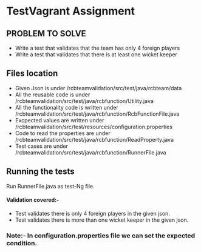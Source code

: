 
# TestVagrant Assignment

## PROBLEM TO SOLVE
- Write a test that validates that the team has only 4 foreign players
- Write a test that validates that there is at least one wicket keeper

## Files location

- Given Json is under /rcbteamvalidation/src/test/java/rcbteam/data
- All the reusable code is under /rcbteamvalidation/src/test/java/rcbfunction/Utility.java
- All the functionality code is written under /rcbteamvalidation/src/test/java/rcbfunction/RcbFunctionFile.java
- Excpected values are written under /rcbteamvalidation/src/test/resources/configuration.properties
- Code to read the properties are under /rcbteamvalidation/src/test/java/rcbfunction/ReadProperty.java
- Test cases are under /rcbteamvalidation/src/test/java/rcbfunction/RunnerFile.java

## Running the tests

Run RunnerFile.java as test-Ng file.

#### Validation covered:-
- Test validates there is only 4 foreign players in the given json.
- Test validates there is more than one wicket keeper in the given json.

### Note:- In configuration.properties file we can set the expected condition.
